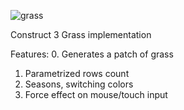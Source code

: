 ![grass](https://github.com/CalalintaStudio/grass/assets/83479653/b7046686-5225-46b4-b67b-89c0f410a53f)

Construct 3 Grass implementation

Features:
0. Generates a patch of grass
1. Parametrized rows count
2. Seasons, switching colors
3. Force effect on mouse/touch input
